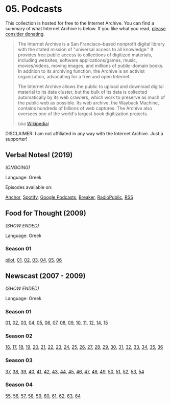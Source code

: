 # 05. Podcasts

This collection is hosted for free to the Internet Archive. You can find a summary of what Internet Archive is below. If you like what you read, [please consider donating](https://archive.org/donate/).

> The Internet Archive is a San Francisco–based nonprofit digital library with the stated mission of "universal access to all knowledge." It provides free public access to collections of digitized materials, including websites, software applications/games, music, movies/videos, moving images, and millions of public-domain books. In addition to its archiving function, the Archive is an activist organization, advocating for a free and open Internet.
>
> The Internet Archive allows the public to upload and download digital material to its data cluster, but the bulk of its data is collected automatically by its web crawlers, which work to preserve as much of the public web as possible. Its web archive, the Wayback Machine, contains hundreds of billions of web captures. The Archive also oversees one of the world's largest book digitization projects. 
>
> (via [Wikipedia](https://en.wikipedia.org/wiki/Internet_Archive))

DISCLAIMER: I am not affiliated in any way with the Internet Archive. Just a supporter!

## Verbal Notes! (2019)

_(ONGOING)_

Language: Greek

Episodes available on: 

[Anchor](https://anchor.fm/verbalnotes), [Spotify](https://open.spotify.com/show/3gR7zncdXNSxhSC5oYwm5Q), [Google Podcasts](https://podcasts.google.com/?feed=aHR0cHM6Ly9hbmNob3IuZm0vcy83MWMxMGI4L3BvZGNhc3QvcnNz), [Breaker](https://www.breaker.audio/verbal-notes), [RadioPublic](https://radiopublic.com/verbal-notes-WlQ4eX), [RSS](https://anchor.fm/s/71c10b8/podcast/rss)

## Food for Thought (2009) 

_(SHOW ENDED)_

Language: Greek

### Season 01

[pilot](https://archive.org/details/food-for-thought), [01](https://archive.org/details/food-for-thought-01), [02](https://archive.org/details/food-for-thought-02), [03](https://archive.org/details/food-for-thought-03), [04](https://archive.org/details/food-for-thought-04), [05](https://archive.org/details/food-for-thought-05), [06](https://archive.org/details/food-for-thought-06)

## Newscast (2007 - 2009)  

_(SHOW ENDED)_

Language: Greek

### Season 01

[01](https://archive.org/details/newscast-01), [02](https://archive.org/details/newscast-02), [03](https://archive.org/details/newscast-03), [04](https://archive.org/details/newscast-04), [05](https://archive.org/details/newscast-05), [06](https://archive.org/details/newscast-06), [07](https://archive.org/details/newscast-07), [08](https://archive.org/details/newscast-08), [09](https://archive.org/details/newscast-09), [10](https://archive.org/details/newscast-10), [11](https://archive.org/details/newscast-11), [12](https://archive.org/details/newscast-12), [14](https://archive.org/details/newscast-14), [15](https://archive.org/details/newscast-15)

### Season 02

[16](https://archive.org/details/newscast-16), [17](https://archive.org/details/newscast-17), [18](https://archive.org/details/newscast-18), [19](https://archive.org/details/newscast-19), [20](https://archive.org/details/newscast-20), [21](https://archive.org/details/newscast-21), [22](https://archive.org/details/newscast-22), [23](https://archive.org/details/newscast-23), [24](https://archive.org/details/newscast-24), [25](https://archive.org/details/newscast-25), [26](https://archive.org/details/newscast-26), [27](https://archive.org/details/newscast-27), [28](https://archive.org/details/newscast-28), [29](https://archive.org/details/newscast-29), [30](https://archive.org/details/newscast-30), [31](https://archive.org/details/newscast-31), [32](https://archive.org/details/newscast-32), [33](https://archive.org/details/newscast-33), [34](https://archive.org/details/newscast-34), [35](https://archive.org/details/newscast-35), [36](https://archive.org/details/newscast-36)

### Season 03

[37](https://archive.org/details/newscast-37), [38](https://archive.org/details/newscast-38), [39](https://archive.org/details/newscast-39), [40](https://archive.org/details/newscast-40), [41](https://archive.org/details/newscast-41), [42](https://archive.org/details/newscast-42), [43](https://archive.org/details/newscast-43), [44](https://archive.org/details/newscast-44), [45](https://archive.org/details/newscast-45), [46](https://archive.org/details/newscast-46), [47](https://archive.org/details/newscast-47), [48](https://archive.org/details/newscast-48), [49](https://archive.org/details/newscast-49), [50](https://archive.org/details/newscast-50), [51](https://archive.org/details/newscast-51), [52](https://archive.org/details/newscast-52), [53](https://archive.org/details/newscast-53), [54](https://archive.org/details/newscast-54)

### Season 04

[55](https://archive.org/details/newscast-55), [56](https://archive.org/details/newscast-56), [57](https://archive.org/details/newscast-57), [58](https://archive.org/details/newscast-58), [59](https://archive.org/details/newscast-59), [60](https://archive.org/details/newscast-60), [61](https://archive.org/details/newscast-61), [62](https://archive.org/details/newscast-62), [63](https://archive.org/details/newscast-63), [64](https://archive.org/details/newscast-64)
